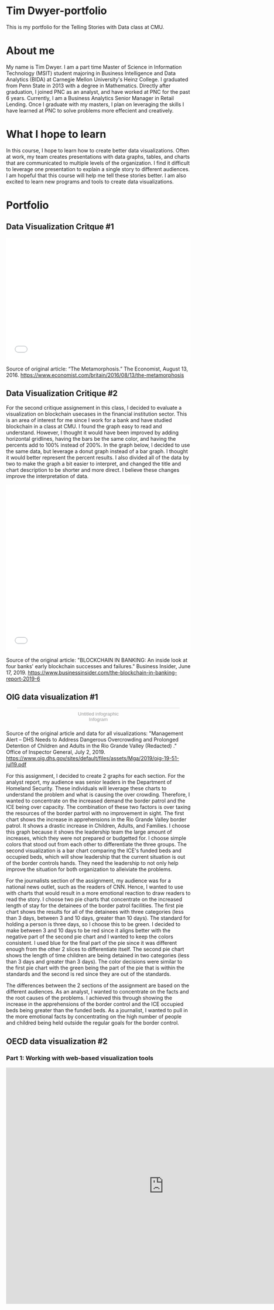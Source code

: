 # Tim Dwyer-portfolio
This is my portfolio for the Telling Stories with Data class at CMU.

# About me
My name is Tim Dwyer. I am a part time Master of Science in Information Technology (MSIT) student majoring in Business Intelligence and Data Analytics (BIDA) at Carnegie Mellon University's Heinz College. I graduated from Penn State in 2013 with a degree in Mathematics. Directly after graduation, I joined PNC as an analyst, and have worked at PNC for the past 6 years. Currently, I am a Business Analytics Senior Manager in Retail Lending. Once I graduate with my masters, I plan on leveraging the skills I have learned at PNC to solve problems more effecient and creatively.

# What I hope to learn
In this course, I hope to learn how to create better data visualizations. Often at work, my team creates presentations with data graphs, tables, and charts that are communicated to multiple levels of the organization. I find it difficult to leverage one presentation to explain a single story to different audiences. I am hopeful that this course will help me tell these stories better. I am also excited to learn new programs and tools to create data visualizations.

# Portfolio

## Data Visualization Critque #1
<iframe title="Corbyn Obtains Highest Number of Likes" aria-label="Column Chart" id="datawrapper-chart-c5iwh" src="//datawrapper.dwcdn.net/c5iwh/3/" scrolling="no" frameborder="0" style="width: 0; min-width: 100% !important; border: none;" height="335"></iframe><script type="text/javascript">!function(){"use strict";window.addEventListener("message",function(a){if(void 0!==a.data["datawrapper-height"])for(var e in a.data["datawrapper-height"]){var t=document.getElementById("datawrapper-chart-"+e)||document.querySelector("iframe[src*='"+e+"']");t&&(t.style.height=a.data["datawrapper-height"][e]+"px")}})}();</script>

Source of original article: “The Metamorphosis.” The Economist, August 13, 2016. https://www.economist.com/britain/2016/08/13/the-metamorphosis


## Data Visualization Critique #2

For the second critique assignement in this class, I decided to evaluate a visualization on blockchain usecases in the financial institution sector. This is an area of interest for me since I work for a bank and have studied blockchain in a class at CMU. I found the graph easy to read and understand. However, I thought it would have been improved by adding horizontal gridlines, having the bars be the same color, and having the percents add to 100% instead of 200%. In the graph below, I decided to use the same data, but leverage a donut graph instead of a bar graph. I thought it would better represent the percent results. I also divided all of the data by two to make the graph a bit easier to interpret, and changed the title and chart description to be shorter and more direct. I believe these changes improve the interpretation of data. 

<iframe title="Top Use Cases for Blockchain" aria-label="Interactive donut chart" id="datawrapper-chart-tgtis" src="//datawrapper.dwcdn.net/tgtis/1/" scrolling="no" frameborder="0" style="width: 0; min-width: 100% !important; border: none;" height="457"></iframe><script type="text/javascript">!function(){"use strict";window.addEventListener("message",function(a){if(void 0!==a.data["datawrapper-height"])for(var e in a.data["datawrapper-height"]){var t=document.getElementById("datawrapper-chart-"+e)||document.querySelector("iframe[src*='"+e+"']");t&&(t.style.height=a.data["datawrapper-height"][e]+"px")}})}();</script>

Source of the original article: "BLOCKCHAIN IN BANKING: An inside look at four banks' early blockchain successes and failures." Business Insider, June 17, 2019. https://www.businessinsider.com/the-blockchain-in-banking-report-2019-6



## OIG data visualization #1

<div class="infogram-embed" data-id="77a79c0f-412e-4ef7-81b3-5e868d062a84" data-type="interactive" data-title="Untitled infographic"></div><script>!function(e,t,s,i){var n="InfogramEmbeds",o=e.getElementsByTagName("script")[0],d=/^http:/.test(e.location)?"http:":"https:";if(/^\/{2}/.test(i)&&(i=d+i),window[n]&&window[n].initialized)window[n].process&&window[n].process();else if(!e.getElementById(s)){var r=e.createElement("script");r.async=1,r.id=s,r.src=i,o.parentNode.insertBefore(r,o)}}(document,0,"infogram-async","https://e.infogram.com/js/dist/embed-loader-min.js");</script><div style="padding:8px 0;font-family:Arial!important;font-size:13px!important;line-height:15px!important;text-align:center;border-top:1px solid #dadada;margin:0 30px"><a href="https://infogram.com/77a79c0f-412e-4ef7-81b3-5e868d062a84" style="color:#989898!important;text-decoration:none!important;" target="_blank">Untitled infographic</a><br><a href="https://infogram.com" style="color:#989898!important;text-decoration:none!important;" target="_blank" rel="nofollow">Infogram</a></div>

Source of the original article and data for all visualizations: "Management Alert – DHS Needs to Address Dangerous Overcrowding and Prolonged Detention of Children and Adults in the Rio Grande Valley (Redacted) ." Office of Inspector General, July 2, 2019. https://www.oig.dhs.gov/sites/default/files/assets/Mga/2019/oig-19-51-jul19.pdf


For this assignment, I decided to create 2 graphs for each section. For the analyst report, my audience was senior leaders in the Department of Homeland Security. These individuals will leverage these charts to understand the problem and what is causing the over crowding. Therefore, I wanted to concentrate on the increased demand the border patrol and the ICE being over capacity. The combination of these two factors is over taxing the resources of the border partrol with no improvement in sight. The first chart shows the increase in apprehensions in the Rio Grande Valley border patrol. It shows a drastic increase in Children, Adults, and Families. I choose this graph because it shows the leadership team the large amount of increases, which they were not prepared or budgetted for. I choose simple colors that stood out from each other to differentiate the three groups. The second visualization is a bar chart comparing the ICE's funded beds and occupied beds, which will show leadership that the current situation is out of the border controls hands. They need the leadership to not only help improve the situation for both organization to alleiviate the problems.


For the journalists section of the assignment, my audience was for a national news outlet, such as the readers of CNN. Hence, I wanted to use with charts that would result in a more emotional reaction to draw readers to read the story. I choose two pie charts that concentrate on the increased length of stay for the detainees of the border patrol facilities. The first pie chart shows the results for all of the detainees with three categories (less than 3 days, between 3 and 10 days, greater than 10 days). The standard for holding a person is three days, so I choose this to be green. I decided to make between 3 and 10 days to be red since it aligns better with the negative part of the second pie chart and I wanted to keep the colors consistent. I used blue for the final part of the pie since it was different enough from the other 2 slices to differentiate itself. The second pie chart shows the length of time children are being detained in two categories (less than 3 days and greater than 3 days). The color decisions were similar to the first pie chart with the green being the part of the pie that is within the standards and the second is red since they are out of the standards.



The differences between the 2 sections of the assignment are based on the different audiences. As an analyst, I wanted to concentrate on the facts and the root causes of the problems. I achieved this through showing the increase in the apprehensions of the border control and the ICE occupied beds being greater than the funded beds. As a journalist, I wanted to pull in the more emotional facts by concentrating on the high number of people and childred being held outside the regular goals for the border control.


## OECD data visualization #2

### Part 1: Working with web-based visualization tools

<iframe src="https://data.oecd.org/chart/5CDw" width="860" height="645" style="border: 0" mozallowfullscreen="true" webkitallowfullscreen="true" allowfullscreen="true"><a href="https://data.oecd.org/chart/5CDw" target="_blank">OECD Chart: General government debt, Total, % of GDP, Annual, 2015</a></iframe>

